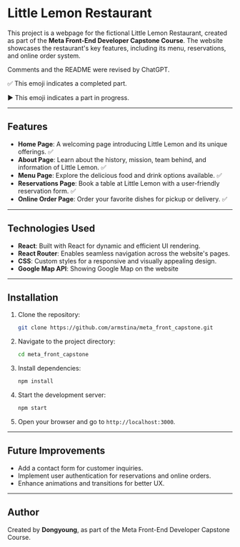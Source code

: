 # Little Lemon Restaurant

This project is a webpage for the fictional Little Lemon Restaurant, created as part of the **Meta Front-End Developer Capstone Course**. The website showcases the restaurant's key features, including its menu, reservations, and online order system.

Comments and the README were revised by ChatGPT.

✅ This emoji indicates a completed part.

▶️ This emoji indicates a part in progress.

---

## Features

- **Home Page**: A welcoming page introducing Little Lemon and its unique offerings. ✅
- **About Page**: Learn about the history, mission, team behind, and information of Little Lemon. ✅
- **Menu Page**: Explore the delicious food and drink options available. ✅
- **Reservations Page**: Book a table at Little Lemon with a user-friendly reservation form. ✅
- **Online Order Page**: Order your favorite dishes for pickup or delivery. ✅

---

## Technologies Used

- **React**: Built with React for dynamic and efficient UI rendering.
- **React Router**: Enables seamless navigation across the website's pages.
- **CSS**: Custom styles for a responsive and visually appealing design.
- **Google Map API**: Showing Google Map on the website

---

## Installation

1. Clone the repository:
   ```bash
   git clone https://github.com/armstina/meta_front_capstone.git
   ```
2. Navigate to the project directory:
   ```bash
   cd meta_front_capstone
   ```
3. Install dependencies:
   ```bash
   npm install
   ```
4. Start the development server:
   ```bash
   npm start
   ```
5. Open your browser and go to `http://localhost:3000`.

---

## Future Improvements

- Add a contact form for customer inquiries.
- Implement user authentication for reservations and online orders.
- Enhance animations and transitions for better UX.

---

## Author

Created by **Dongyoung**, as part of the Meta Front-End Developer Capstone Course.
